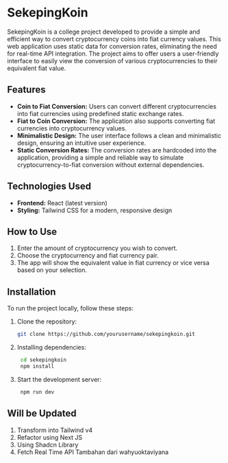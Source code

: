 # SekepingKoin

SekepingKoin is a college project developed to provide a simple and efficient way to convert cryptocurrency coins into fiat currency values. This web application uses static data for conversion rates, eliminating the need for real-time API integration. The project aims to offer users a user-friendly interface to easily view the conversion of various cryptocurrencies to their equivalent fiat value.

## Features

- **Coin to Fiat Conversion:** Users can convert different cryptocurrencies into fiat currencies using predefined static exchange rates.
- **Fiat to Coin Conversion:** The application also supports converting fiat currencies into cryptocurrency values.
- **Minimalistic Design:** The user interface follows a clean and minimalistic design, ensuring an intuitive user experience.
- **Static Conversion Rates:** The conversion rates are hardcoded into the application, providing a simple and reliable way to simulate cryptocurrency-to-fiat conversion without external dependencies.

## Technologies Used

- **Frontend:** React (latest version)
- **Styling:** Tailwind CSS for a modern, responsive design

## How to Use

1. Enter the amount of cryptocurrency you wish to convert.
2. Choose the cryptocurrency and fiat currency pair.
3. The app will show the equivalent value in fiat currency or vice versa based on your selection.

## Installation

To run the project locally, follow these steps:

1. Clone the repository:
   ```bash
   git clone https://github.com/yourusername/sekepingkoin.git
   ```
2. Installing dependencies:
   ```bash
    cd sekepingkoin
    npm install
   ```
3. Start the development server:
   ```bash
    npm run dev
   ```

## Will be Updated

1. Transform into Tailwind v4
2. Refactor using Next JS
3. Using Shadcn Library
4. Fetch Real Time API
Tambahan dari wahyuoktaviyana
